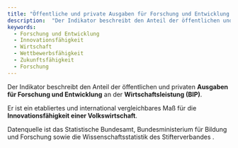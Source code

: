 ```yaml
---
title: "Öffentliche und private Ausgaben für Forschung und Entwicklung in Prozent des BIP"
description:  "Der Indikator beschreibt den Anteil der öffentlichen und privaten Ausgaben für Forschung und Entwicklung an der Wirtschaftsleistung (BIP)."
keywords:
  - Forschung und Entwicklung
  - Innovationsfähigkeit
  - Wirtschaft
  - Wettbewerbsfähigkeit
  - Zukunftsfähigkeit
  - Forschung
---
```


<!-- Prologue start -->

Der Indikator beschreibt den Anteil der öffentlichen und privaten **Ausgaben für Forschung und Entwicklung**  an der **Wirtschaftsleistung (BIP)**.

Er ist ein etabliertes und international vergleichbares Maß für die **Innovationsfähigkeit einer Volkswirtschaft**. 

Datenquelle ist das Statistische Bundesamt, Bundesministerium für Bildung und Forschung sowie die Wissenschaftsstatistik des Stifterverbandes .


<!-- Prologue end -->

<!--ChartList-->
